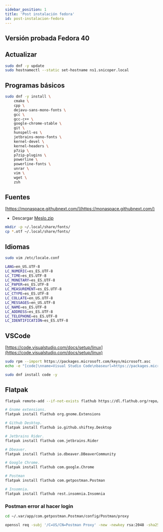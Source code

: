 ```yaml
---
sidebar_position: 1
title: 'Post instalación fedora'
id: post-instalacion-fedora
---
```


## Versión probada Fedora 40

## Actualizar

```bash
sudo dnf -y update
sudo hostnamectl --static set-hostname ns1.snicoper.local
```

## Programas básicos

```bash
sudo dnf -y install \
    cmake \
    cpp \
    dejavu-sans-mono-fonts \
    gcc \
    gcc-c++ \
    google-chrome-stable \
    git \
    hunspell-es \
    jetbrains-mono-fonts \
    kernel-devel \
    kernel-headers \
    p7zip \
    p7zip-plugins \
    powerline \
    powerline-fonts \
    unrar \
    vim \
    wget \
    zsh
```

## Fuentes

[https://monaspace.githubnext.com/](https://monaspace.githubnext.com/)

- Descargar [Meslo.zip](https://github.com/ryanoasis/nerd-fonts/releases/download/v2.0.0/Meslo.zip)

```bash
mkdir -p ~/.local/share/fonts/
cp *.otf ~/.local/share/fonts/
```

## Idiomas

```bash
sudo vim /etc/locale.conf
```

```bash
LANG=en_US.UTF-8
LC_NUMERIC=es_ES.UTF-8
LC_TIME=es_ES.UTF-8
LC_MONETARY=es_ES.UTF-8
LC_PAPER=es_ES.UTF-8
LC_MEASUREMENT=es_ES.UTF-8
LC_CTYPE=es_ES.UTF-8
LC_COLLATE=en_US.UTF-8
LC_MESSAGES=en_US.UTF-8
LC_NAME=es_ES.UTF-8
LC_ADDRESS=es_ES.UTF-8
LC_TELEPHONE=es_ES.UTF-8
LC_IDENTIFICATION=es_ES.UTF-8
```

## VSCode

[https://code.visualstudio.com/docs/setup/linux](https://code.visualstudio.com/docs/setup/linux)

```bash
sudo rpm --import https://packages.microsoft.com/keys/microsoft.asc
echo -e "[code]\nname=Visual Studio Code\nbaseurl=https://packages.microsoft.com/yumrepos/vscode\nenabled=1\ngpgcheck=1\ngpgkey=https://packages.microsoft.com/keys/microsoft.asc" | sudo tee /etc/yum.repos.d/vscode.repo > /dev/null

sudo dnf install code -y
```

## Flatpak

```bash
flatpak remote-add --if-not-exists flathub https://dl.flathub.org/repo/flathub.flatpakrepo

# Gnome extensions.
flatpak install flathub org.gnome.Extensions

# Github Desktop.
flatpak install flathub io.github.shiftey.Desktop

# Jetbrains Rider.
flatpak install flathub com.jetbrains.Rider

# Dbeaver.
flatpak install flathub io.dbeaver.DBeaverCommunity

# Google Chrome.
flatpak install flathub com.google.Chrome

# Postman
flatpak install flathub com.getpostman.Postman

# Insomnia.
flatpak install flathub rest.insomnia.Insomnia
```

### Postman error al hacer login

```bash
cd ~/.var/app/com.getpostman.Postman/config/Postman/proxy

openssl req -subj '/C=US/CN=Postman Proxy' -new -newkey rsa:2048 -sha256 -days 365 -nodes -x509 -keyout postman-proxy-ca.key -out postman-proxy-ca.crt
```

